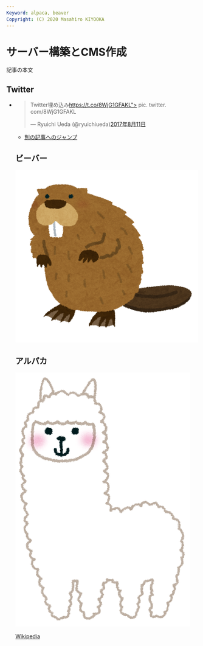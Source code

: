 ```yaml
---
Keyword: alpaca, beaver
Copyright: (C) 2020 Masahiro KIYOOKA
---
```


# サーバー構築とCMS作成

記事の本文

## Twitter

* <blockquote class="twitter-tweet" data-lang="ja"><p lang="ja" dir="ltr">Twitter埋め込み<a href="
https://t.co/8WjG1GFAKL"> pic. twitter. com/8WjG1GFAKL</a></p>&mdash; Ryuichi Ueda (@ryuichiueda)<a href ="https://twitter.com/ryuichiueda/status/895812078354563072">2017年8月11日</a></blockquote>
<script async src="//platform.twitter.com/widgets.js" charset="utf-8"></script>
<script async defer src="//platform.instagram.com/en_US/embeds.js"></script>

* [別の記事へのジャンプ](#alpaca)

## ビーバー

![ビーバー](./beaver.png)

## <span id="alpaca">アルパカ</span>

![](alpaca.png)

[Wikipedia](https://ja.wikipedia.org/wiki/%E3%83%93%E3%83%BC%E3%83%90%E3%83%BC)

